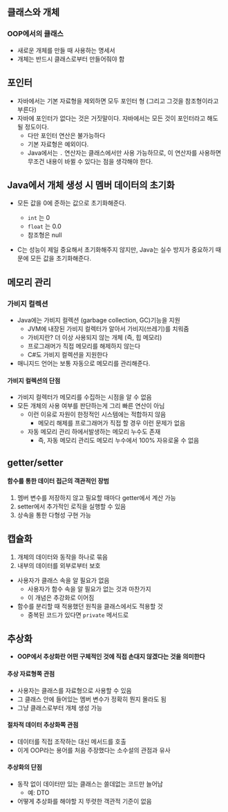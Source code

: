 ## 클래스와 개체

### OOP에서의 클래스

- 새로운 개체를 만들 때 사용하는 명세서
- 개체는 반드시 클래스로부터 만들어줘야 함



## 포인터

- 자바에서는 기본 자료형을 제외하면 모두 포인터 형 (그리고 그것을 참조형이라고 부른다)
- 자바에 포인터가 없다는 것은 거짓말이다. 자바에서는 모든 것이 포인터라고 해도 될 정도이다.
  - 다만 포인터 연산은 불가능하다
  - 기본 자료형은 예외이다.
  - Java에서는 `.` 연산자는 클래스에서만 사용 가능하므로, 이 연산자를 사용하면 무조건 내용이 바뀔 수 있다는 점을 생각해야 한다.

## Java에서 개체 생성 시 멤버 데이터의 초기화

- 모든 값을 0에 준하는 값으로 초기화해준다.
  - `int` 는 0
  - `float` 는 0.0
  - 참조형은 null

- C는 성능이 제일 중요해서 초기화해주지 않지만, Java는 실수 방지가 중요하기 때문에 모든 값을 초기화해준다.

## 메모리 관리

### 가비지 컬렉션

- Java에는 가비지 컬렉션 (garbage collection, GC)기능을 지원
  - JVM에 내장된 가비지 컬렉터가 알아서 가비지(쓰레기)를 치워줌
  - 가비지란? 더 이상 사용되지 않는 개체 (즉, 힙 메모리)
  - 프로그래머가 직접 메모리를 해제하지 않는다
  - C#도 가비지 컬렉션을 지원한다
- 매니지드 언어는 보통 자동으로 메모리를 관리해준다.

#### 가비지 컬렉션의 단점

- 가비지 컬렉터가 메모리를 수집하는 시점을 알 수 없음
- 모든 개체의 사용 여부를 판단하는게 그리 빠른 연산이 아님
  - 이런 이유로 자원이 한정적인 시스템에는 적합하지 않음
    - 메모리 해제를 프로그래머가 직접 할 경우 이런 문제가 없음
  - 자동 메모리 관리 하에서발생하는 메모리 누수도 존재
    - 즉, 자동 메모리 관리도 메모리 누수에서 100% 자유로울 수 없음



## getter/setter

#### 함수를 통한 데이터 접근의 객관적인 장범

1. 멤버 변수를 저장하지 않고 필요할 때마다 getter에서 계산 가능
2. setter에서 추가적인 로직을 실행할 수 있음
3. 상속을 통한 다형성 구현 가능



## 캡슐화

1. 개체의 데이터와 동작을 하나로 묶음
2. 내부의 데이터를 외부로부터 보호

- 사용자가 클래스 속을 알 필요가 없음
  - 사용자가 함수 속을 알 필요가 없는 것과 마찬가지
  - 이 개념은 추강화로 이어짐
- 함수를 분리할 때 적용했던 원칙을 클래스에서도 적용할 것
  - 중복된 코드가 있다면 `private` 메서드로



## 추상화

- **OOP에서 추상화란 어떤 구체적인 것에 직접 손대지 않겠다는 것을 의미한다**

#### 추상 자료형쪽 관점

- 사용자는 클래스를 자료형으로 사용할 수 있음
- 그 클래스 안에 들어있는 멤버 변수가 정확히 뭔지 몰라도 됨
- 그냥 클래스로부터 개체 생성 가능

#### 절차적 데이터 추상화쪽 관점

- 데이터를 직접 조작하는 대신 메서드를 호출
- 이게 OOP라는 용어를 처음 주장했다는 소수설의 관점과 유사

#### 추상화의 단점

- 동작 없이 데이터만 있는 클래스는 쓸데없는 코드만 늘어남
  - 예: DTO
- 어떻게 추상화를 해야할 지 뚜렷한 객관적 기준이 없음